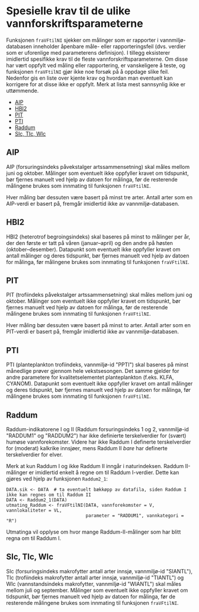 # Spesielle krav til de ulike vannforskriftsparameterne

Funksjonen `fraVFtilNI` sjekker om målinger som er rapporter i vannmiljø-databasen inneholder åpenbare måle- eller rapporteringsfeil (dvs. verdier som er uforenlige med parameterens definisjon). 
I tillegg eksisterer imidlertid spesifikke krav til de fleste vannforskriftsparameterne. 
Om disse har vært oppfylt ved måling eller rapportering, er vanskeligere å teste, og funksjonen `fraVFtilNI` gjør ikke noe forsøk på å oppdage slike feil.
Nedenfor gis en liste over kjente krav og hvordan man eventuelt kan korrigere for at disse ikke er oppfylt.
Merk at lista mest sannsynlig ikke er uttømmende.

-   <a href="#aip" id="toc-aip">AIP</a>
-   <a href="#hbi2" id="toc-hbi2">HBI2</a>
-   <a href="#pit" id="toc-pit">PIT</a>
-   <a href="#pti" id="toc-pti">PTI</a>
-   <a href="#raddum" id="toc-raddum">Raddum</a>
-   <a href="#sic-tic-wic" id="toc-sic-tic-wic">SIc, TIc, WIc</a>


## AIP

AIP (forsuringsindeks påvekstalger artssammensetning) skal måles mellom juni og oktober.
Målinger som eventuelt ikke oppfyller kravet om tidspunkt, bør fjernes manuelt ved hjelp av datoen for målinga, før de resterende målingene brukes som innmating til funksjonen `fraVFtilNI`.

Hver måling bør dessuten være basert på minst tre arter.
Antall arter som en AIP-verdi er basert på, fremgår imidlertid ikke av vannmiljø-databasen.


## HBI2

HBI2 (heterotrof begroingsindeks) skal baseres på minst to målinger per år, der den første er tatt på våren (januar–april) og den andre på høsten (oktober–desember). 
Datapunkt som eventuelt ikke oppfyller kravet om antall målinger og deres tidspunkt, bør fjernes manuelt ved hjelp av datoen for målinga, før målingene brukes som innmating til funksjonen `fraVFtilNI`.


## PIT

PIT (trofiindeks påvekstalger artssammensetning) skal måles mellom juni og oktober.
Målinger som eventuelt ikke oppfyller kravet om tidspunkt, bør fjernes manuelt ved hjelp av datoen for målinga, før de resterende målingene brukes som innmating til funksjonen `fraVFtilNI`.

Hver måling bør dessuten være basert på minst to arter.
Antall arter som en PIT-verdi er basert på, fremgår imidlertid ikke av vannmiljø-databasen.


## PTI

PTI (planteplankton trofiindeks, vannmiljø-id "PPTI") skal baseres på minst månedlige prøver gjennom hele vekstsesongen. 
Det samme gjelder for andre parametere for kvalitetselementet planteplankton (f.eks. KLFA, CYANOM).
Datapunkt som eventuelt ikke oppfyller kravet om antall målinger og deres tidspunkt, bør fjernes manuelt ved hjelp av datoen for målinga, før målingene brukes som innmating til funksjonen `fraVFtilNI`.


## Raddum

Raddum-indikatorene I og II (Raddum forsuringsindeks 1 og 2, vannmiljø-id "RADDUM1" og "RADDUM2") har ikke definierte terskelverdier for (svært) humøse vannforekomster. 
Videre har ikke Raddum I definerte terskelverdier for (moderat) kalkrike innsjøer, mens Raddum II _bare_ har definerte terskelverdier for elver.

Merk at kun Raddum I og ikke Raddum II inngår i naturindeksen.
Raddum II-målinger er imidlertid enkelt å regne om til Raddum I-verdier.
Dette kan gjøres ved hjelp av funksjonen `Raddum2_1`:

    DATA.sik <- DATA  # ta eventuelt bækkøpp av datafila, siden Raddum I ikke kan regnes om til Raddum II
    DATA <- Raddum2_1(DATA)
    utmating_Raddum <- fraVFtilNI(DATA, vannforekomster = V, vannlokaliteter = VL,
                                  parameter = "RADDUM1", vannkategori = "R")

Utmatinga vil opplyse om hvor mange Raddum-II-målinger som har blitt regna om til Raddum I.


## SIc, TIc, WIc

SIc (forsuringsindeks makrofytter antall arter innsjø, vannmiljø-id "SIANTL"), TIc (trofiindeks makrofytter antall arter innsjø, vannmiljø-id "TIANTL") og WIc (vannstandsindeks makrofytter, vannmiljø-id "WIANTL") skal måles mellom juli og september.
Målinger som eventuelt ikke oppfyller kravet om tidspunkt, bør fjernes manuelt ved hjelp av datoen for målinga, før de resterende målingene brukes som innmating til funksjonen `fraVFtilNI`.



